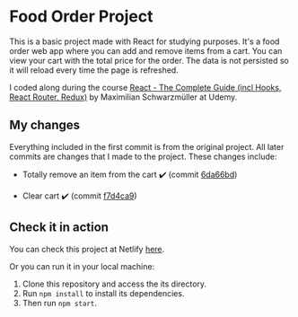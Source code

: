 # Food Order Project

This is a basic project made with React for studying purposes. It's a food order web app where you can add and remove items from a cart. You can view your cart with the total price for the order. The data is not persisted so it will reload every time the page is refreshed.

I coded along during the course [React - The Complete Guide (incl Hooks, React Router, Redux)](https://www.udemy.com/course/react-the-complete-guide-incl-redux/#instructor-2) by Maximilian Schwarzmüller at Udemy.

## My changes

Everything included in the first commit is from the original project. All later commits are changes that I made to the project. These changes include:

- Totally remove an item from the cart :heavy_check_mark: (commit [6da66bd](https://github.com/bc-nogueira/food-order-web-academin/commit/6da66bd2fb622e58540194f7a09ec80ce51d25fb))

- Clear cart :heavy_check_mark: (commit [f7d4ca9](https://github.com/bc-nogueira/food-order-web-academin/commit/f7d4ca92fb7dba87f459d5e7fa257aa988d26ddd))

## Check it in action

You can check this project at Netlify [here](https://food-order-bc-nogueira.netlify.app/).

Or you can run it in your local machine:

1.  Clone this repository and access the its directory.
2.  Run `npm install` to install its dependencies.
3.  Then run `npm start`.

